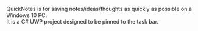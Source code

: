 QuickNotes is for saving notes/ideas/thoughts as quickly as possible on a Windows 10 PC.  
It is a C# UWP project designed to be pinned to the task bar.